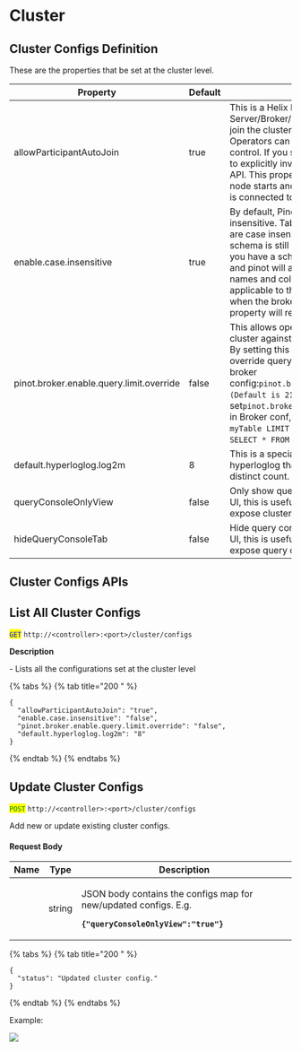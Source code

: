 # Cluster

## Cluster Configs Definition

These are the properties that be set at the cluster level.

| Property                                 | Default | Description                                                                                                                                                                                                                                                                                                                                                                                                                       |
| ---------------------------------------- | ------- | --------------------------------------------------------------------------------------------------------------------------------------------------------------------------------------------------------------------------------------------------------------------------------------------------------------------------------------------------------------------------------------------------------------------------------- |
| allowParticipantAutoJoin                 | true    | This is a Helix Property that allows any Pinot Server/Broker/Controller to automatically join the cluster. This is true by default. Operators can set this to false for more control. If you set this to false, you will have to explicitly invoke `/Instance/addInstance` API. This property is checked when a Pinot node starts and has no effect once the node is connected to the cluster.                                    |
| enable.case.insensitive                  | true    | By default, Pinot queries are case insensitive. Table name, column name, etc are case insensitive. This is because the schema is still optional for batch tables. If you have a schema, you can set this to false and pinot will accept any case for table names and columns. This property is applicable to the broker and is read only when the broker starts. Changing this property will require restarting the broker.       |
| pinot.broker.enable.query.limit.override | false   | This allows operators to protect the Pinot cluster against bad queries with large limits. By setting this to true, if Pinot broker override query limit when it is larger than broker config:`pinot.broker.query.response.limit (Default is 2147483647).`E.g. If set`pinot.broker.query.response.limit=1000` in Broker conf, then query`SELECT * FROM myTable LIMIT 25000`will be override to `SELECT * FROM myTable LIMIT 1000`. |
| default.hyperloglog.log2m                | 8       | This is a special config to override for hyperloglog that is used for approximate distinct count. Default value is 8.                                                                                                                                                                                                                                                                                                             |
| queryConsoleOnlyView                     | false   | Only show query console for controller web UI, this is useful when you don't want to expose cluster or ZK UI to Users.                                                                                                                                                                                                                                                                                                            |
| hideQueryConsoleTab                      | false   | Hide query console tab from controller web UI, this is useful when you don't want to expose query console UI to Users.                                                                                                                                                                                                                                                                                                            |

## Cluster Configs APIs

## List All Cluster Configs

<mark style="color:blue;">`GET`</mark> `http://<controller>:<port>/cluster/configs`

**Description**

\- Lists all the configurations set at the cluster level

{% tabs %}
{% tab title="200 " %}
```
{
  "allowParticipantAutoJoin": "true",
  "enable.case.insensitive": "false",
  "pinot.broker.enable.query.limit.override": "false",
  "default.hyperloglog.log2m": "8"
}
```
{% endtab %}
{% endtabs %}

## Update Cluster Configs

<mark style="color:green;">`POST`</mark> `http://<controller>:<port>/cluster/configs`

Add new or update existing cluster configs.

#### Request Body

| Name | Type   | Description                                                                                                                                 |
| ---- | ------ | ------------------------------------------------------------------------------------------------------------------------------------------- |
|      | string | <p>JSON body contains the configs map for new/updated configs. E.g.</p><p><strong><code>{"queryConsoleOnlyView":"true"}</code></strong></p> |

{% tabs %}
{% tab title="200 " %}
```
{
  "status": "Updated cluster config."
}
```
{% endtab %}
{% endtabs %}

Example:

![](https://github.com/pinot-contrib/pinot-docs/blob/latest/.gitbook/assets/swagger-cluster-config%20\(1\)%20\(1\).png)
